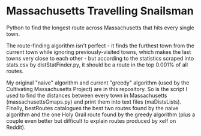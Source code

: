 # Massachusetts Travelling Snailsman
 Python to find the longest route across Massachusetts that hits every single town.
 
 The route-finding algorithm isn't perfect - it finds the furthest town from the current town while ignoring previously-visited towns, which makes the last towns very close to each other - but according to the statistics scraped into stats.csv by distStatFinder.py, it should be a route in the top 0.001% of all routes.
 
 My original "naive" algorithm and current "greedy" algorithm (used by the Cultivating Massachusetts Project) are in this repository. So is the script I used to find the distances between every town in Massachusetts (massachusettsGmaps.py) and print them into text files (maDistsLists). Finally, bestRoutes catalogues the best two routes found by the naive algorithm and the one Holy Grail route found by the greedy algorithm (plus a couple even better but difficult to explain routes produced by xelf on Reddit).
